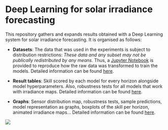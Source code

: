 # Deep Learning for solar irradiance forecasting
This repository gathers and expands results obtained with a Deep Learning
system for solar irradiance forecasting. It is organised as follows:

- **Datasets**: The data that was used in the experiments is subject to distribution restrictions:
    _These data and any subset may not be publically redistributed by any means._
    Thus, a [Jupyter Notebook](https://github.com/iipr/solar-irradiance/blob/master/etl-data/etl-data.ipynb)
    is provided to reproduce how the raw data was transformed to train the models.
    Detailed information can be found [here](https://github.com/iipr/solar-irradiance/blob/master/data.md).

- **Result tables**: Skill scored by each model for every horizon alongside model
    hyperparameters. Also, robustness tests for all models that work with irradiance maps.
    Detailed information can be found [here](https://github.com/iipr/solar-irradiance/blob/master/tables.md).

- **Graphs**: Sensor distribution map, robustness tests, sample predictions, model representation as graphs,
    boxplots of the skill per horizon, animated irradiance maps...
    Detailed information can be found [here](https://github.com/iipr/solar-irradiance/blob/master/graphs.md).

![](https://delicias.dia.fi.upm.es/nextcloud/index.php/s/fTFqB4Wx6PW8kgJ/preview)

